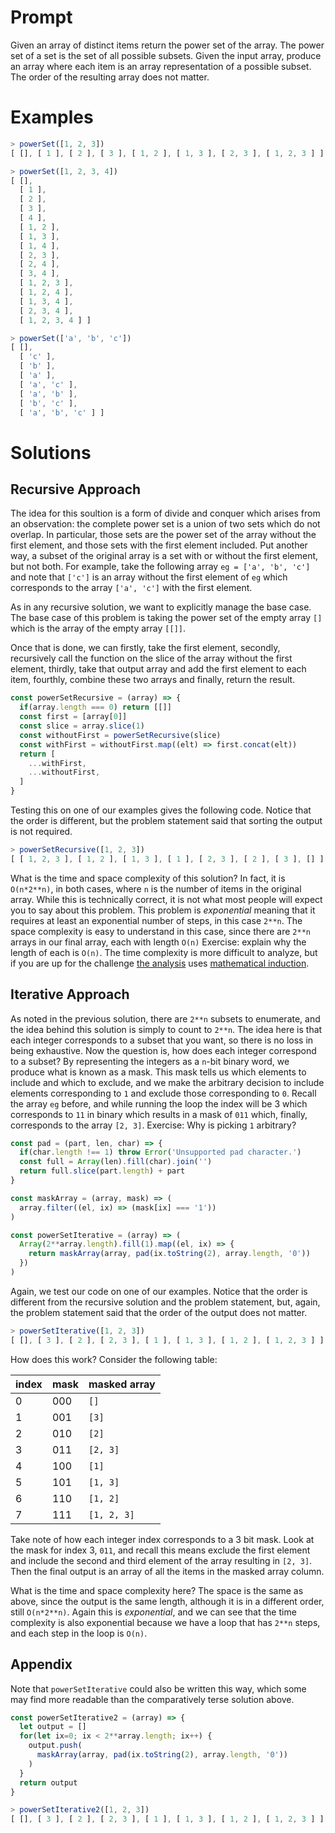 # Prompt

Given an array of distinct items return the power set of the array. The power
set of a set is the set of all possible subsets. Given the input array, produce
an array where each item is an array representation of a possible subset. The
order of the resulting array does not matter.

# Examples

```js
> powerSet([1, 2, 3])
[ [], [ 1 ], [ 2 ], [ 3 ], [ 1, 2 ], [ 1, 3 ], [ 2, 3 ], [ 1, 2, 3 ] ]

> powerSet([1, 2, 3, 4])
[ [],
  [ 1 ],
  [ 2 ],
  [ 3 ],
  [ 4 ],
  [ 1, 2 ],
  [ 1, 3 ],
  [ 1, 4 ],
  [ 2, 3 ],
  [ 2, 4 ],
  [ 3, 4 ],
  [ 1, 2, 3 ],
  [ 1, 2, 4 ],
  [ 1, 3, 4 ],
  [ 2, 3, 4 ],
  [ 1, 2, 3, 4 ] ]

> powerSet(['a', 'b', 'c'])
[ [],
  [ 'c' ],
  [ 'b' ],
  [ 'a' ],
  [ 'a', 'c' ],
  [ 'a', 'b' ],
  [ 'b', 'c' ],
  [ 'a', 'b', 'c' ] ]
```

# Solutions

## Recursive Approach

The idea for this soultion is a form of divide and conquer which arises from an
observation: the complete power set is a union of two sets which do not
overlap. In particular, those sets are the power set of the array without the
first element, and those sets with the first element included. Put another way,
a subset of the original array is a set with or without the first element, but
not both. For example, take the following array `eg = ['a', 'b', 'c']` and note
that `['c']` is an array without the first element of `eg` which corresponds to
the array `['a', 'c']` with the first element.

As in any recursive solution, we want to explicitly manage the base case. The
base case of this problem is taking the power set of the empty array `[]` which
is the array of the empty array `[[]]`.

Once that is done, we can firstly, take the first element, secondly,
recursively call the function on the slice of the array without the first
element, thirdly, take that output array and add the first element to each
item, fourthly, combine these two arrays and finally, return the result.

```js
const powerSetRecursive = (array) => {
  if(array.length === 0) return [[]]
  const first = [array[0]]
  const slice = array.slice(1)
  const withoutFirst = powerSetRecursive(slice)
  const withFirst = withoutFirst.map((elt) => first.concat(elt))
  return [
    ...withFirst,
    ...withoutFirst,
  ]
}
```

Testing this on one of our examples gives the following code. Notice that the
order is different, but the problem statement said that sorting the output is
not required.

```js
> powerSetRecursive([1, 2, 3])
[ [ 1, 2, 3 ], [ 1, 2 ], [ 1, 3 ], [ 1 ], [ 2, 3 ], [ 2 ], [ 3 ], [] ]
```

What is the time and space complexity of this solution? In fact, it is
`O(n*2**n)`, in both cases, where `n` is the number of items in the original
array. While this is technically correct, it is not what most people will
expect you to say about this problem. This problem is *exponential* meaning
that it requires at least an exponential number of steps, in this case `2**n`.
The space complexity is easy to understand in this case, since there are `2**n`
arrays in our final array, each with length `O(n)` Exercise: explain why the
length of each is `O(n)`. The time complexity is more difficult to analyze, but
if you are up for the challenge [the analysis][powerSetRecursive-analysis] uses
[mathematical induction][wiki-induction].

[powerSetRecursive-analysis]: 5-power-set-analysis.md
[wiki-induction]: https://en.wikipedia.org/wiki/Mathematical_induction

## Iterative Approach

As noted in the previous solution, there are `2**n` subsets to enumerate, and
the idea behind this solution is simply to count to `2**n`. The idea here is
that each integer corresponds to a subset that you want, so there is no loss in
being exhaustive. Now the question is, how does each integer correspond to a
subset? By representing the integers as a `n`-bit binary word, we produce what
is known as a mask. This mask tells us which elements to include and which to
exclude, and we make the arbitrary decision to include elements corresponding
to `1` and exclude those corresponding to `0`. Recall the array `eg` before,
and while running the loop the index will be 3 which corresponds to `11` in
binary which results in a mask of `011` which, finally, corresponds to the
array `[2, 3]`. Exercise: Why is picking `1` arbitrary?

```js
const pad = (part, len, char) => {
  if(char.length !== 1) throw Error('Unsupported pad character.')
  const full = Array(len).fill(char).join('')
  return full.slice(part.length) + part
}

const maskArray = (array, mask) => (
  array.filter((el, ix) => (mask[ix] === '1'))
)

const powerSetIterative = (array) => (
  Array(2**array.length).fill(1).map((el, ix) => {
    return maskArray(array, pad(ix.toString(2), array.length, '0'))
  })
)
```

Again, we test our code on one of our examples. Notice that the order is
different from the recursive solution and the problem statement, but, again,
the problem statement said that the order of the output does not matter.

```js
> powerSetIterative([1, 2, 3])
[ [], [ 3 ], [ 2 ], [ 2, 3 ], [ 1 ], [ 1, 3 ], [ 1, 2 ], [ 1, 2, 3 ] ]
```
How does this work? Consider the following table:

| index | mask | masked array |
|-------|------|--------------|
|     0 |  000 | `[]`         |
|     1 |  001 | `[3]`        |
|     2 |  010 | `[2]`        |
|     3 |  011 | `[2, 3]`     |
|     4 |  100 | `[1]`        |
|     5 |  101 | `[1, 3]`     |
|     6 |  110 | `[1, 2]`     |
|     7 |  111 | `[1, 2, 3]`  |

Take note of how each integer index corresponds to a 3 bit mask. Look at the
mask for index 3, `011`, and recall this means exclude the first element and
include the second and third element of the array resulting in `[2, 3]`. Then
the final output is an array of all the items in the masked array column.

What is the time and space complexity here? The space is the same as above,
since the output is the same length, although it is in a different order, still
`O(n*2**n)`. Again this is *exponential*, and we can see that the time
complexity is also exponential because we have a loop that has `2**n` steps,
and each step in the loop is `O(n)`.

## Appendix

Note that `powerSetIterative` could also be written this way, which some may
find more readable than the comparatively terse solution above.

```js
const powerSetIterative2 = (array) => {
  let output = []
  for(let ix=0; ix < 2**array.length; ix++) {
    output.push(
      maskArray(array, pad(ix.toString(2), array.length, '0'))
    )
  }
  return output
}

> powerSetIterative2([1, 2, 3])
[ [], [ 3 ], [ 2 ], [ 2, 3 ], [ 1 ], [ 1, 3 ], [ 1, 2 ], [ 1, 2, 3 ] ]
```
